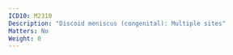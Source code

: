 ```yaml
---
ICD10: M2310
Description: "Discoid meniscus (congenital): Multiple sites"
Matters: No
Weight: 0
---
```

